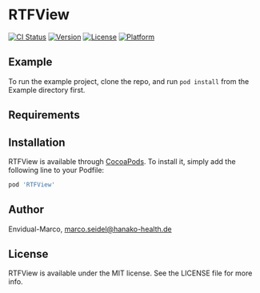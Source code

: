 # RTFView

[![CI Status](https://img.shields.io/travis/Envidual-Marco/RTFView.svg?style=flat)](https://travis-ci.org/Envidual-Marco/RTFView)
[![Version](https://img.shields.io/cocoapods/v/RTFView.svg?style=flat)](https://cocoapods.org/pods/RTFView)
[![License](https://img.shields.io/cocoapods/l/RTFView.svg?style=flat)](https://cocoapods.org/pods/RTFView)
[![Platform](https://img.shields.io/cocoapods/p/RTFView.svg?style=flat)](https://cocoapods.org/pods/RTFView)

## Example

To run the example project, clone the repo, and run `pod install` from the Example directory first.

## Requirements

## Installation

RTFView is available through [CocoaPods](https://cocoapods.org). To install
it, simply add the following line to your Podfile:

```ruby
pod 'RTFView'
```

## Author

Envidual-Marco, marco.seidel@hanako-health.de

## License

RTFView is available under the MIT license. See the LICENSE file for more info.
